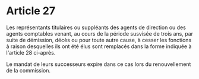 # Article 27

Les représentants titulaires ou suppléants des agents de direction ou des agents comptables venant, au cours de la période susvisée de trois ans, par suite de démission, décès ou pour toute autre cause, à cesser les fonctions à raison desquelles ils ont été élus sont remplacés dans la forme indiquée à l'article 28 ci-après.

Le mandat de leurs successeurs expire dans ce cas lors du renouvellement de la commission.
